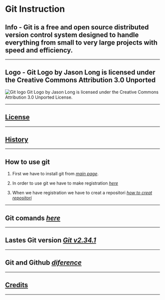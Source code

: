 # **Git Instruction**

## **Info** -  Git is a free and open source distributed version control system designed to handle everything from small to very large projects with speed and efficiency.
---
## **Logo** - Git Logo by Jason Long is licensed under the Creative Commons Attribution 3.0 Unported
![Git logo](https://git-scm.com/images/logos/downloads/Git-Logo-1788C.png) Git Logo by Jason Long is licensed under the Creative Commons Attribution 3.0 Unported License.

---
## [**License**](License.md)

---
## [**History**](history.md) 

---
## **How to use git**

1. First we have to install git from [_main page_](https://git-scm.com). 

1. In order to use git we have to make registration [_here_](https://github.com)

1. When we have registration we have to creat a repositori [_how to creat repositori_](howtocreaterepositori.md)
----

 ## **Git comands** [_here_](Gitcommands.md)
 ---
 
 ## **Lastes Git version** [_Git v2.34.1_](Gitversion.md)
 ---
## **Git and Github** [_diference_](gitandgithub.md)
---

## [**Credits**](credits.md)
---

## 













